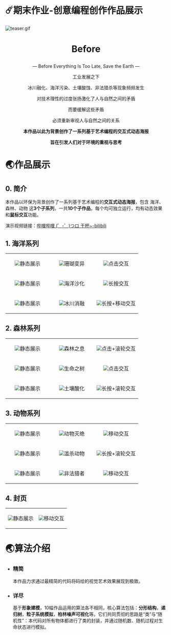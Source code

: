 # ☄️期末作业-创意编程创作作品展示

![teaser.gif](docs/teaser.gif)

# <p align="center">Before</p>

<p align="center">— Before Everything Is Too Late, Save the Earth —</p>

<p align="center">工业发展之下</p>
<p align="center">冰川融化、海洋污染、土壤酸蚀、非法猎杀等现象频频发生</p>
<p align="center">对技术理性的过度张扬激化了人与自然之间的矛盾</p>
<p align="center">而要缓解这些矛盾</p>
<p align="center">必须重新审视人与自然之间的关系</p>

**<p align="center">本作品以此为背景创作了一系列基于艺术编程的交互式动态海报</p>**
**<p align="center">旨在引发人们对于环境的重视与思考</p>**

# 🌏作品展示

## 0. 简介

本作品以环保为背景创作了一系列基于艺术编程的**交互式动态海报**，包含 海洋、森林、动物 这**3个子系列**，一共**10个子作品**，每个均可独立运行，均有动态效果和**鼠标交互**功能。

演示视频链接：[哔哩哔哩 (゜-゜)つロ 干杯~-bilibili](https://www.bilibili.com/video/BV19g411b716/?spm_id_from=333.999.0.0)

## 1. 海洋系列

<table style="table-layout: fixed; width: 100%;">
    <colgroup>
        <col style="width: 33.33%;">
        <col style="width: 33.33%;">
        <col style="width: 33.33%;">
    </colgroup>
    <tr>
        <td><p align="center"><img src="docs/coralDecayStatic.png">静态展示</p></td>
        <td><p align="center"><img src="docs/coralDecayLive.gif">珊瑚变异</p></td>
        <td><p align="center"><img src="docs/coralDecayInteractive.gif">点击交互</p></td>
    </tr>
    <tr>
        <td><p align="center"><img src="docs/seaDesertificationStatic.png">静态展示</p></td>
        <td><p align="center"><img src="docs/seaDesertificationLive.gif">海洋沙化</p></td>
        <td><p align="center"><img src="docs/seaDesertificationInteractive.gif">长按交互</p></td>
    </tr>
    <tr>
        <td><p align="center"><img src="docs/meltingGlacierStatic.png">静态展示</p></td>
        <td><p align="center"><img src="docs/meltingGlacierLive.gif">冰川消融</p></td>
        <td><p align="center"><img src="docs/meltingGlacierInteractive.gif">长按+移动交互</p></td>
    </tr>
</table>

## 2. 森林系列

<table style="table-layout: fixed; width: 100%;">
    <colgroup>
        <col style="width: 33.33%;">
        <col style="width: 33.33%;">
        <col style="width: 33.33%;">
    </colgroup>
    <tr>
        <td><p align="center"><img src="docs/breathingForestStatic.png">静态展示</p></td>
        <td><p align="center"><img src="docs/breathingForestLive.gif">森林之息</p></td>
        <td><p align="center"><img src="docs/breathingForestInteractive.gif">点击+滚轮交互</p></td>
    </tr>
    <tr>
        <td><p align="center"><img src="docs/lifeOfTreeStatic.png">静态展示</p></td>
        <td><p align="center"><img src="docs/lifeOfTreeLive.gif">生命之树</p></td>
        <td><p align="center"><img src="docs/lifeOfTreeInteractive.gif">点击交互</p></td>
    </tr>
    <tr>
        <td><p align="center"><img src="docs/soilAcidificationStatic.png">静态展示</p></td>
        <td><p align="center"><img src="docs/soilAcidificationLive.gif">土壤酸化</p></td>
        <td><p align="center"><img src="docs/soilAcidificationInteractive.gif">长按+滚轮交互</p></td>
    </tr>
</table>

## 3. 动物系列

<table style="table-layout: fixed; width: 100%;">
    <colgroup>
        <col style="width: 33.33%;">
        <col style="width: 33.33%;">
        <col style="width: 33.33%;">
    </colgroup>
    <tr>
        <td><p align="center"><img src="docs/dyingOutStatic.png">静态展示</p></td>
        <td><p align="center"><img src="docs/dyingOutLive.gif">动物灭绝</p></td>
        <td><p align="center"><img src="docs/dyingOutInteractive.gif">移动交互</p></td>
    </tr>
    <tr>
        <td><p align="center"><img src="docs/dearGrinderStatic.png">静态展示</p></td>
        <td><p align="center"><img src="docs/dearGrinderLive.gif">滥杀动物</p></td>
        <td><p align="center"><img src="docs/dearGrinderInteractive.gif">长按+滚轮交互</p></td>
    </tr>
    <tr>
        <td><p align="center"><img src="docs/illegalHunterStatic.png">静态展示</p></td>
        <td><p align="center"><img src="docs/illegalHunterLive.gif">非法猎者</p></td>
        <td><p align="center"><img src="docs/illegalHunterInteractive.gif">移动交互</p></td>
    </tr>
</table>

## 4. 封页

<table style="table-layout: fixed; width: 100%;">
    <colgroup>
        <col style="width: 50%;">
        <col style="width: 50%;">
    </colgroup>
    <tr>
        <td><p align="center"><img src="docs/titleStatic.png">静态展示</p></td>
        <td><p align="center"><img src="docs/titleLive.gif">移动交互</p></td>
    </tr>
</table>

# 🌏算法介绍

- ### **精简**

    本作品力求通过最精简的代码将码绘的视觉艺术效果展现到极致。
    
- ### **详尽**
    
    基于**形象建模**，10幅作品运用的算法各不相同，核心算法包括：**分形结构**，**递归树**，**粒子系统模拟**，**柏林噪声可视化**等。它们共同贯彻的思路是“类”与“随机性”：本代码对所有物体都进行了类的封装，并通过随机数、随机过程对生命状态进行模拟。
